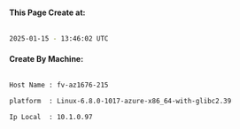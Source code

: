 
   
#### This Page Create at:

```bash

2025-01-15 - 13:46:02 UTC

```

#### Create By Machine:

```bash

Host Name : fv-az1676-215

platform  : Linux-6.8.0-1017-azure-x86_64-with-glibc2.39

Ip Local  : 10.1.0.97

```

